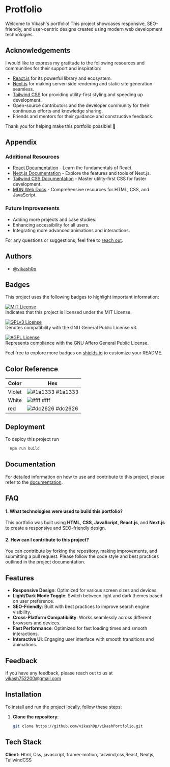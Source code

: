 
# Protfolio

Welcome to Vikash's portfolio! This project showcases responsive, SEO-friendly, and user-centric designs created using modern web development technologies.


## Acknowledgements

I would like to express my gratitude to the following resources and communities for their support and inspiration:

- [React.js](https://reactjs.org/) for its powerful library and ecosystem.  
- [Next.js](https://nextjs.org/) for making server-side rendering and static site generation seamless.  
- [Tailwind CSS](https://tailwindcss.com/) for providing utility-first styling and speeding up development.  
- Open-source contributors and the developer community for their continuous efforts and knowledge sharing.  
- Friends and mentors for their guidance and constructive feedback.  

Thank you for helping make this portfolio possible! 🙌
## Appendix

### Additional Resources

- [React Documentation](https://reactjs.org/docs/getting-started.html) - Learn the fundamentals of React.  
- [Next.js Documentation](https://nextjs.org/docs) - Explore the features and tools of Next.js.  
- [Tailwind CSS Documentation](https://tailwindcss.com/docs) - Master utility-first CSS for faster development.  
- [MDN Web Docs](https://developer.mozilla.org/) - Comprehensive resources for HTML, CSS, and JavaScript.  

### Future Improvements

- Adding more projects and case studies.  
- Enhancing accessibility for all users.  
- Integrating more advanced animations and interactions.  

For any questions or suggestions, feel free to [reach out](mailto:your-email@example.com).  

## Authors

- [@vikash0p](https://www.github.com/vikash0p)

## Badges

This project uses the following badges to highlight important information:

[![MIT License](https://img.shields.io/badge/License-MIT-green.svg)](https://choosealicense.com/licenses/mit/)  
Indicates that this project is licensed under the MIT License.  

[![GPLv3 License](https://img.shields.io/badge/License-GPL%20v3-yellow.svg)](https://opensource.org/licenses/gpl-3.0/)  
Denotes compatibility with the GNU General Public License v3.  

[![AGPL License](https://img.shields.io/badge/license-AGPL-blue.svg)](http://www.gnu.org/licenses/agpl-3.0)  
Represents compliance with the GNU Affero General Public License.  

Feel free to explore more badges on [shields.io](https://shields.io/) to customize your README.
## Color Reference

| Color             | Hex                                                                |
| ----------------- | ------------------------------------------------------------------ |
| Violet     | ![#1a1333](https://via.placeholder.com/10/1a1333?text=+) #1a1333  |
| White    | ![#fff](https://via.placeholder.com/10/fff?text=+) #fff  |
| red     | ![#dc2626](https://via.placeholder.com/10/dc2626?text=+) #dc2626  |

## Deployment

To deploy this project run

```bash
  npm run build
```

## Documentation

For detailed information on how to use and contribute to this project, please refer to the [documentation](https://linktodocumentation).
## FAQ

#### 1. What technologies were used to build this portfolio?

This portfolio was built using **HTML**, **CSS**, **JavaScript**, **React.js**, and **Next.js** to create a responsive and SEO-friendly design.

#### 2. How can I contribute to this project?

You can contribute by forking the repository, making improvements, and submitting a pull request. Please follow the code style and best practices outlined in the project documentation.
## Features

- **Responsive Design**: Optimized for various screen sizes and devices.
- **Light/Dark Mode Toggle**: Switch between light and dark themes based on user preference.
- **SEO-Friendly**: Built with best practices to improve search engine visibility.
- **Cross-Platform Compatibility**: Works seamlessly across different browsers and devices.
- **Fast Performance**: Optimized for fast loading times and smooth interactions.
- **Interactive UI**: Engaging user interface with smooth transitions and animations.

## Feedback

If you have any feedback, please reach out to us at vikash752200@gmail.com

## Installation

To install and run the project locally, follow these steps:

1. **Clone the repository**:
   ```bash
   git clone https://github.com/vikash0p/vikashPortfolio.git
## Tech Stack

**Client:**  Html, Css, javascript, framer-motion, tailwind,css,React, Nextjs, TailwindCSS


